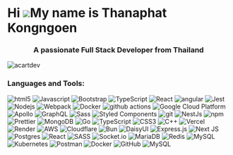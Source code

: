 Hi ![](https://user-images.githubusercontent.com/18350557/176309783-0785949b-9127-417c-8b55-ab5a4333674e.gif)My name is Thanaphat Kongngoen
===========================================================================================================================================

<h3 align="center">A passionate Full Stack Developer from Thailand</h3>

<p align="left"> <img src="https://komarev.com/ghpvc/?username=acartdev&label=Profile%20views&color=0e75b6&style=flat" alt="acartdev" /> </p>


<h3 align="left">Languages and Tools:</h3>
<p>
  <img alt="html5" src="https://img.shields.io/badge/-HTML5-E34F26?style=flat-square&logo=html5&logoColor=white" />
  <img alt="Javascript" src="https://img.shields.io/badge/-javascript-f7df1c?style=flat-square&logo=javascript&logoColor=black" />
  <img alt="Bootstrap" src="https://img.shields.io/badge/-bootstrap-7953b3?style=flat-square&logo=javascript&logoColor=white" />
  <img alt="TypeScript" src="https://img.shields.io/badge/-TypeScript-007ACC?style=flat-square&logo=typescript&logoColor=white" />
  <img alt="React" src="https://img.shields.io/badge/-React-45b8d8?style=flat-square&logo=react&logoColor=white" />
  <img alt="angular" src="https://img.shields.io/badge/-Angular-DD0031?style=flat-square&logo=angular&logoColor=white" />
  <img alt="Jest" src="https://img.shields.io/badge/-jest-be3d19?style=flat-square&logo=jest&logoColor=white" />
  <img alt="Nodejs" src="https://img.shields.io/badge/-Nodejs-43853d?style=flat-square&logo=Node.js&logoColor=white" />
  <img alt="Webpack" src="https://img.shields.io/badge/-Webpack-8DD6F9?style=flat-square&logo=webpack&logoColor=white" />
  <img alt="Docker" src="https://img.shields.io/badge/-Docker-46a2f1?style=flat-square&logo=docker&logoColor=white" />
  <img alt="github actions" src="https://img.shields.io/badge/-Github_Actions-2088FF?style=flat-square&logo=github-actions&logoColor=white" />
  <img alt="Google Cloud Platform" src="https://img.shields.io/badge/-Google_Cloud_Platform-1a73e8?style=flat-square&logo=google-cloud&logoColor=white" />
  <img alt="Apollo" src="https://img.shields.io/badge/-Apollo%20GraphQL-311C87?style=flat-square&logo=apollo-graphql&logoColor=white" />
  <img alt="GraphQL" src="https://img.shields.io/badge/-GraphQL-E10098?style=flat-square&logo=graphql&logoColor=white" />
  <img alt="Sass" src="https://img.shields.io/badge/-Sass-CC6699?style=flat-square&logo=sass&logoColor=white" />
  <img alt="Styled Components" src="https://img.shields.io/badge/-Styled_Components-db7092?style=flat-square&logo=styled-components&logoColor=white" />
  <img alt="git" src="https://img.shields.io/badge/-Git-F05032?style=flat-square&logo=git&logoColor=white" />
  <img alt="NestJs" src="https://img.shields.io/badge/-NestJs-ea2845?style=flat-square&logo=nestjs&logoColor=white" />
  <img alt="npm" src="https://img.shields.io/badge/-NPM-CB3837?style=flat-square&logo=npm&logoColor=white" />
  <img alt="Prettier" src="https://img.shields.io/badge/-Prettier-F7B93E?style=flat-square&logo=prettier&logoColor=white" />
  <img alt="MongoDB" src="https://img.shields.io/badge/-MongoDB-13aa52?style=flat-square&logo=mongodb&logoColor=white" />
  <img alt="Go" src="https://img.shields.io/badge/go-%2300ADD8.svg?style=for-the-badge&logo=go&logoColor=white" />
  <img alt="TypeScript" src="https://img.shields.io/badge/typescript-%23007ACC.svg?style=for-the-badge&logo=typescript&logoColor=white" />
  <img alt="CSS3" src="https://img.shields.io/badge/css3-%231572B6.svg?style=for-the-badge&logo=css3&logoColor=white" />
  <img alt="C++" src="https://img.shields.io/badge/c++-%2300599C.svg?style=for-the-badge&logo=c%2B%2B&logoColor=white" />
  <img alt="Vercel" src="https://img.shields.io/badge/vercel-%23000000.svg?style=for-the-badge&logo=vercel&logoColor=white" />
  <img alt="Render" src="https://img.shields.io/badge/Render-%46E3B7.svg?style=for-the-badge&logo=render&logoColor=white" />
  <img alt="AWS" src="https://img.shields.io/badge/AWS-%23FF9900.svg?style=for-the-badge&logo=amazon-aws&logoColor=white" />
  <img alt="Cloudflare" src="https://img.shields.io/badge/Cloudflare-F38020?style=for-the-badge&logo=Cloudflare&logoColor=white" />
  <img alt="Bun" src="https://img.shields.io/badge/Bun-%23000000.svg?style=for-the-badge&logo=bun&logoColor=white" />
  <img alt="DaisyUI" src="https://img.shields.io/badge/daisyui-5A0EF8?style=for-the-badge&logo=daisyui&logoColor=white" />
  <img alt="Express.js" src="https://img.shields.io/badge/express.js-%23404d59.svg?style=for-the-badge&logo=express&logoColor=%2361DAFB" />
  <img alt="Next JS" src="https://img.shields.io/badge/Next-black?style=for-the-badge&logo=next.js&logoColor=white" />
  <img alt="Postgres" src="https://img.shields.io/badge/postgres-%23316192.svg?style=for-the-badge&logo=postgresql&logoColor=white" />
  <img alt="React" src="https://img.shields.io/badge/react-%2320232a.svg?style=for-the-badge&logo=react&logoColor=%2361DAFB" />
  <img alt="SASS" src="https://img.shields.io/badge/SASS-hotpink.svg?style=for-the-badge&logo=SASS&logoColor=white" />
  <img alt="Socket.io" src="https://img.shields.io/badge/Socket.io-black?style=for-the-badge&logo=socket.io&badgeColor=010101" />
  <img alt="MariaDB" src="https://img.shields.io/badge/MariaDB-003545?style=for-the-badge&logo=mariadb&logoColor=white" />
  <img alt="Redis" src="https://img.shields.io/badge/redis-%23DD0031.svg?style=for-the-badge&logo=redis&logoColor=white" />
  <img alt="MySQL" src="https://img.shields.io/badge/mysql-4479A1.svg?style=for-the-badge&logo=mysql&logoColor=white" />
  <img alt="Kubernetes" src="https://img.shields.io/badge/kubernetes-%23326ce5.svg?style=for-the-badge&logo=kubernetes&logoColor=white" />
  <img alt="Postman" src="https://img.shields.io/badge/Postman-FF6C37?style=for-the-badge&logo=postman&logoColor=white" />
  <img alt="Docker" src="https://img.shields.io/badge/docker-%230db7ed.svg?style=for-the-badge&logo=docker&logoColor=white" />
  <img alt="GitHub" src="https://img.shields.io/badge/github-%23121011.svg?style=for-the-badge&logo=github&logoColor=white" />
  <img alt="MySQL" src="https://img.shields.io/badge/mysql-4479A1.svg?style=for-the-badge&logo=mysql&logoColor=white" />
</p>
